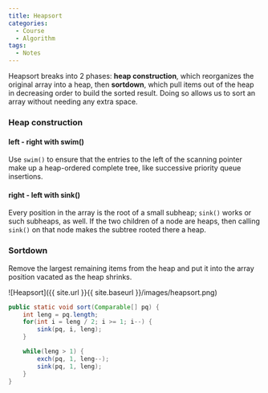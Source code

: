 ```yaml
---
title: Heapsort
categories: 
  - Course
  - Algorithm
tags:
  - Notes
---
```


Heapsort breaks into 2 phases: **heap construction**, which reorganizes the original array into a heap, then **sortdown**, which pull items out of the heap in decreasing order to build the sorted result. Doing so allows us to sort an array without needing any extra space.

### Heap construction

#### left - right with swim()

Use `swim()` to ensure that the entries to the left of the scanning pointer make up a heap-ordered complete tree, like successive priority queue insertions.

#### right - left with sink()

Every position in the array is the root of a small subheap; `sink()` works or such subheaps, as well. If the two children of a node are heaps, then calling `sink()` on that node makes the subtree rooted there a heap.

### Sortdown

Remove the largest remaining items from the heap and put it into the array position vacated as the heap shrinks.

![Heapsort]({{ site.url }}{{ site.baseurl }}/images/heapsort.png)

```java
public static void sort(Comparable[] pq) {
    int leng = pq.length;
    for(int i = leng / 2; i >= 1; i--) {
        sink(pq, i, leng);
    }

    while(leng > 1) {
        exch(pq, 1, leng--);
        sink(pq, 1, leng);
    }
}
```

<!-- [Original Course Notes]() -->

